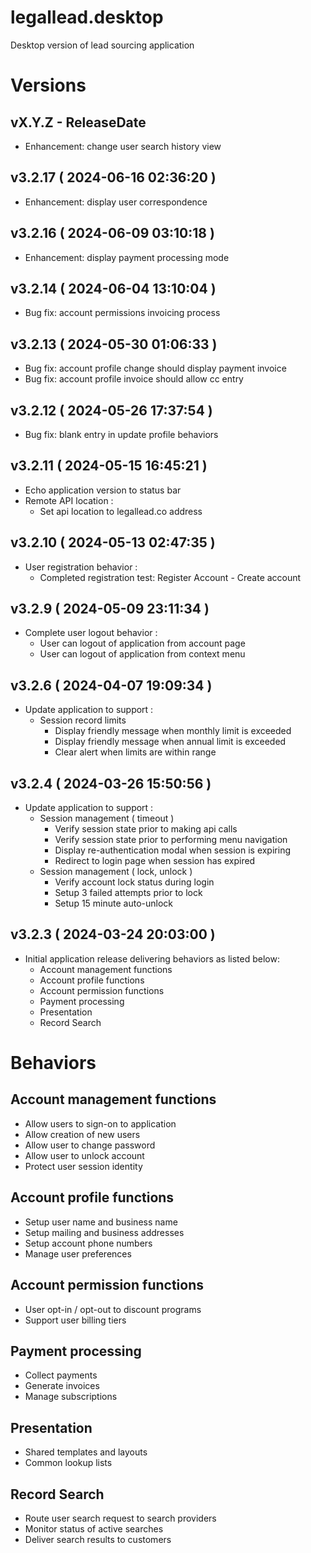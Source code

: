 # legallead.desktop   
Desktop version of lead sourcing application   

# Versions   

## vX.Y.Z - ReleaseDate
 - Enhancement: change user search history view

## v3.2.17 ( 2024-06-16 02:36:20 )
 - Enhancement: display user correspondence

## v3.2.16 ( 2024-06-09 03:10:18 )
 - Enhancement: display payment processing mode

## v3.2.14 ( 2024-06-04 13:10:04 )
 - Bug fix: account permissions invoicing process

## v3.2.13 ( 2024-05-30 01:06:33 )
 - Bug fix: account profile change should display payment invoice  
 - Bug fix: account profile invoice should allow cc entry  

## v3.2.12 ( 2024-05-26 17:37:54 )
 - Bug fix: blank entry in update profile behaviors  

## v3.2.11 ( 2024-05-15 16:45:21 )
 - Echo application version to status bar
 - Remote API location :
     - Set api location to legallead.co address   

## v3.2.10 ( 2024-05-13 02:47:35 )
 - User registration behavior :
     - Completed registration test: Register Account - Create account

## v3.2.9 ( 2024-05-09 23:11:34 )
 - Complete user logout behavior :
     - User can logout of application from account page
     - User can logout of application from context menu

## v3.2.6 ( 2024-04-07 19:09:34 )
 - Update application to support :
     - Session record limits
        - Display friendly message when monthly limit is exceeded   
        - Display friendly message when annual limit is exceeded   
        - Clear alert when limits are within range   

## v3.2.4 ( 2024-03-26 15:50:56 )
 - Update application to support :
     - Session management ( timeout )   
        - Verify session state prior to making api calls   
        - Verify session state prior to performing menu navigation   
        - Display re-authentication modal when session is expiring   
        - Redirect to login page when session has expired   
     - Session management ( lock, unlock )   
        - Verify account lock status during login    
        - Setup 3 failed attempts prior to lock   
        - Setup 15 minute auto-unlock   

## v3.2.3 ( 2024-03-24 20:03:00 )
 - Initial application release delivering behaviors as listed below:
     - Account management functions
     - Account profile functions
     - Account permission functions
     - Payment processing
     - Presentation
     - Record Search

# Behaviors 

## Account management functions
 - Allow users to sign-on to application
 - Allow creation of new users
 - Allow user to change password
 - Allow user to unlock account
 - Protect user session identity

## Account profile functions
 - Setup user name and business name
 - Setup mailing and business addresses
 - Setup account phone numbers
 - Manage user preferences

## Account permission functions
 - User opt-in / opt-out to discount programs
 - Support user billing tiers
 
## Payment processing
 - Collect payments
 - Generate invoices
 - Manage subscriptions

## Presentation
 - Shared templates and layouts
 - Common lookup lists
 
## Record Search
 - Route user search request to search providers
 - Monitor status of active searches
 - Deliver search results to customers